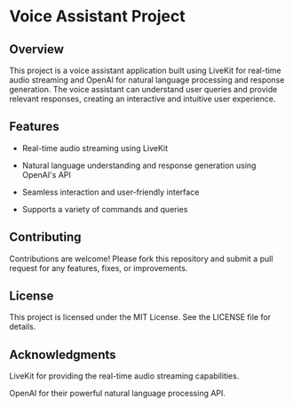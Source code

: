# Voice Assistant Project
## Overview
This project is a voice assistant application built using LiveKit for real-time audio streaming and OpenAI for natural language processing and response generation. The voice assistant can understand user queries and provide relevant responses, creating an interactive and intuitive user experience.

## Features
* Real-time audio streaming using LiveKit

* Natural language understanding and response generation using OpenAI's API

* Seamless interaction and user-friendly interface

* Supports a variety of commands and queries

## Contributing
Contributions are welcome! Please fork this repository and submit a pull request for any features, fixes, or improvements.

## License
This project is licensed under the MIT License. See the LICENSE file for details.

## Acknowledgments
LiveKit for providing the real-time audio streaming capabilities.

OpenAI for their powerful natural language processing API.
